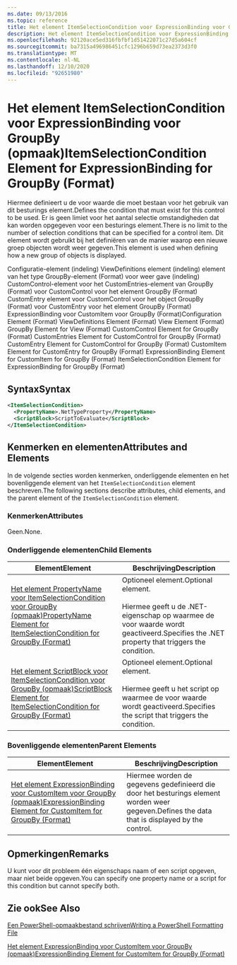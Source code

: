 ```yaml
---
ms.date: 09/13/2016
ms.topic: reference
title: Het element ItemSelectionCondition voor ExpressionBinding voor GroupBy (opmaak)
description: Het element ItemSelectionCondition voor ExpressionBinding voor GroupBy (opmaak)
ms.openlocfilehash: 92120ace5ed316fbfbf1d51422071c27d5a604cf
ms.sourcegitcommit: ba7315a496986451cfc1296b659d73ea2373d3f0
ms.translationtype: MT
ms.contentlocale: nl-NL
ms.lasthandoff: 12/10/2020
ms.locfileid: "92651980"
---
```

# <a name="itemselectioncondition-element-for-expressionbinding-for-groupby-format"></a><span data-ttu-id="39138-103">Het element ItemSelectionCondition voor ExpressionBinding voor GroupBy (opmaak)</span><span class="sxs-lookup"><span data-stu-id="39138-103">ItemSelectionCondition Element for ExpressionBinding for GroupBy (Format)</span></span>

<span data-ttu-id="39138-104">Hiermee definieert u de voor waarde die moet bestaan voor het gebruik van dit besturings element.</span><span class="sxs-lookup"><span data-stu-id="39138-104">Defines the condition that must exist for this control to be used.</span></span> <span data-ttu-id="39138-105">Er is geen limiet voor het aantal selectie omstandigheden dat kan worden opgegeven voor een besturings element.</span><span class="sxs-lookup"><span data-stu-id="39138-105">There is no limit to the number of selection conditions that can be specified for a control item.</span></span> <span data-ttu-id="39138-106">Dit element wordt gebruikt bij het definiëren van de manier waarop een nieuwe groep objecten wordt weer gegeven.</span><span class="sxs-lookup"><span data-stu-id="39138-106">This element is used when defining how a new group of objects is displayed.</span></span>

<span data-ttu-id="39138-107">Configuratie-element (indeling) ViewDefinitions element (indeling) element van het type GroupBy-element (Format) voor weer gave (indeling) CustomControl-element voor het CustomEntries-element van GroupBy (Format) voor CustomControl voor het element GroupBy (Format) CustomEntry element voor CustomControl voor het object GroupBy (Format) voor CustomEntry voor het element GroupBy (Format) ExpressionBinding voor CustomItem voor GroupBy (Format)</span><span class="sxs-lookup"><span data-stu-id="39138-107">Configuration Element (Format) ViewDefinitions Element (Format) View Element (Format) GroupBy Element for View (Format) CustomControl Element for GroupBy (Format) CustomEntries Element for CustomControl for GroupBy (Format) CustomEntry Element for CustomControl for GroupBy (Format) CustomItem Element for CustomEntry for GroupBy (Format) ExpressionBinding Element for CustomItem for GroupBy (Format) ItemSelectionCondition Element for ExpressionBinding for GroupBy (Format)</span></span>

## <a name="syntax"></a><span data-ttu-id="39138-108">Syntax</span><span class="sxs-lookup"><span data-stu-id="39138-108">Syntax</span></span>

```xml
<ItemSelectionCondition>
  <PropertyName>.NetTypeProperty</PropertyName>
  <ScriptBlock>ScriptToEvaluate</ScriptBlock>
</ItemSelectionCondition>
```

## <a name="attributes-and-elements"></a><span data-ttu-id="39138-109">Kenmerken en elementen</span><span class="sxs-lookup"><span data-stu-id="39138-109">Attributes and Elements</span></span>

<span data-ttu-id="39138-110">In de volgende secties worden kenmerken, onderliggende elementen en het bovenliggende element van het `ItemSelectionCondition` element beschreven.</span><span class="sxs-lookup"><span data-stu-id="39138-110">The following sections describe attributes, child elements, and the parent element of the `ItemSelectionCondition` element.</span></span>

### <a name="attributes"></a><span data-ttu-id="39138-111">Kenmerken</span><span class="sxs-lookup"><span data-stu-id="39138-111">Attributes</span></span>

<span data-ttu-id="39138-112">Geen.</span><span class="sxs-lookup"><span data-stu-id="39138-112">None.</span></span>

### <a name="child-elements"></a><span data-ttu-id="39138-113">Onderliggende elementen</span><span class="sxs-lookup"><span data-stu-id="39138-113">Child Elements</span></span>

|<span data-ttu-id="39138-114">Element</span><span class="sxs-lookup"><span data-stu-id="39138-114">Element</span></span>|<span data-ttu-id="39138-115">Beschrijving</span><span class="sxs-lookup"><span data-stu-id="39138-115">Description</span></span>|
|-------------|-----------------|
|[<span data-ttu-id="39138-116">Het element PropertyName voor ItemSelectionCondition voor GroupBy (opmaak)</span><span class="sxs-lookup"><span data-stu-id="39138-116">PropertyName Element for ItemSelectionCondition for GroupBy (Format)</span></span>](./propertyname-element-for-itemselectioncondition-for-groupby-format.md)|<span data-ttu-id="39138-117">Optioneel element.</span><span class="sxs-lookup"><span data-stu-id="39138-117">Optional element.</span></span><br /><br /> <span data-ttu-id="39138-118">Hiermee geeft u de .NET-eigenschap op waarmee de voor waarde wordt geactiveerd.</span><span class="sxs-lookup"><span data-stu-id="39138-118">Specifies the .NET property that triggers the condition.</span></span>|
|[<span data-ttu-id="39138-119">Het element ScriptBlock voor ItemSelectionCondition voor GroupBy (opmaak)</span><span class="sxs-lookup"><span data-stu-id="39138-119">ScriptBlock Element for ItemSelectionCondition for GroupBy (Format)</span></span>](./scriptblock-element-for-itemselectioncondition-for-groupby-format.md)|<span data-ttu-id="39138-120">Optioneel element.</span><span class="sxs-lookup"><span data-stu-id="39138-120">Optional element.</span></span><br /><br /> <span data-ttu-id="39138-121">Hiermee geeft u het script op waarmee de voor waarde wordt geactiveerd.</span><span class="sxs-lookup"><span data-stu-id="39138-121">Specifies the script that triggers the condition.</span></span>|

### <a name="parent-elements"></a><span data-ttu-id="39138-122">Bovenliggende elementen</span><span class="sxs-lookup"><span data-stu-id="39138-122">Parent Elements</span></span>

|<span data-ttu-id="39138-123">Element</span><span class="sxs-lookup"><span data-stu-id="39138-123">Element</span></span>|<span data-ttu-id="39138-124">Beschrijving</span><span class="sxs-lookup"><span data-stu-id="39138-124">Description</span></span>|
|-------------|-----------------|
|[<span data-ttu-id="39138-125">Het element ExpressionBinding voor CustomItem voor GroupBy (opmaak)</span><span class="sxs-lookup"><span data-stu-id="39138-125">ExpressionBinding Element for CustomItem for GroupBy (Format)</span></span>](./expressionbinding-element-for-customitem-for-groupby-format.md)|<span data-ttu-id="39138-126">Hiermee worden de gegevens gedefinieerd die door het besturings element worden weer gegeven.</span><span class="sxs-lookup"><span data-stu-id="39138-126">Defines the data that is displayed by the control.</span></span>|

## <a name="remarks"></a><span data-ttu-id="39138-127">Opmerkingen</span><span class="sxs-lookup"><span data-stu-id="39138-127">Remarks</span></span>

<span data-ttu-id="39138-128">U kunt voor dit probleem één eigenschaps naam of een script opgeven, maar niet beide opgeven.</span><span class="sxs-lookup"><span data-stu-id="39138-128">You can specify one property name or a script for this condition but cannot specify both.</span></span>

## <a name="see-also"></a><span data-ttu-id="39138-129">Zie ook</span><span class="sxs-lookup"><span data-stu-id="39138-129">See Also</span></span>

[<span data-ttu-id="39138-130">Een PowerShell-opmaakbestand schrijven</span><span class="sxs-lookup"><span data-stu-id="39138-130">Writing a PowerShell Formatting File</span></span>](./writing-a-powershell-formatting-file.md)

[<span data-ttu-id="39138-131">Het element ExpressionBinding voor CustomItem voor GroupBy (opmaak)</span><span class="sxs-lookup"><span data-stu-id="39138-131">ExpressionBinding Element for CustomItem for GroupBy (Format)</span></span>](./expressionbinding-element-for-customitem-for-groupby-format.md)
